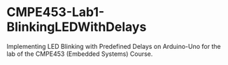 # CMPE453-Lab1-BlinkingLEDWithDelays
Implementing LED Blinking with Predefined Delays on Arduino-Uno for the lab of the CMPE453 (Embedded Systems) Course.
